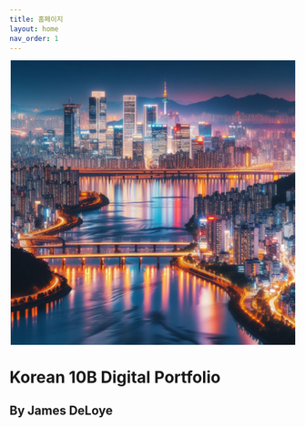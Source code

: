 ```yaml
---
title: 홈페이지
layout: home
nav_order: 1
---
```


<div style="display: flex; justify-content: center;">
    <img src="./images/skyline.jpeg" alt="Seoul Skyline" style="max-height: 500px;">
</div>

# Korean 10B Digital Portfolio
## By James DeLoye

